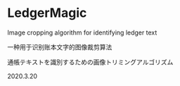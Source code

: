 # LedgerMagic

Image cropping algorithm for identifying ledger text

一种用于识别账本文字的图像裁剪算法

通帳テキストを識別するための画像トリミングアルゴリズム


2020.3.20
